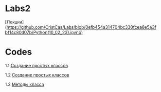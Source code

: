 # Labs2
[Лекции] (https://github.com/CristCas/Labs/blob/0efb454a314704bc330fcea8e5a3fbf14c80d07b/Python(10_02_23).ipynb)
# Codes
1.1 [Создание простых классов]()

1.2 [Создание простых классов]()

1.3 [Методы класса]()
